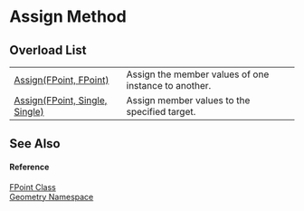 # Assign Method


## Overload List
<table>
<tr>
<td><a href="53617a8a-0578-4a29-d50b-a264c4802582.md">Assign(FPoint, FPoint)</a></td>
<td>Assign the member values of one instance to another.</td></tr>
<tr>
<td><a href="6cddb94d-be7e-2d39-8ab7-ef17e25a0c15.md">Assign(FPoint, Single, Single)</a></td>
<td>Assign member values to the specified target.</td></tr>
</table>

## See Also


#### Reference
<a href="477a6142-7b25-5977-263a-a8e4e3c4f582.md">FPoint Class</a>  
<a href="eb409b48-e279-bdb4-daf3-3196b72d55a2.md">Geometry Namespace</a>  
